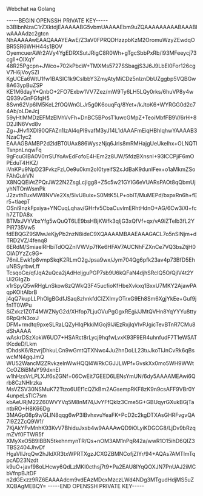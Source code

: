 Webchat на Golang

-----BEGIN OPENSSH PRIVATE KEY-----
b3BlbnNzaC1rZXktdjEAAAAABG5vbmUAAAAEbm9uZQAAAAAAAAABAAABlwAAAAdzc2gtcn
NhAAAAAwEAAQAAAYEAwE/Z3aV0FPRQDHzzpbKzM2OromuWzyZEwdqOBR5SR6WHH44s1BOV
OyemcuerAWr2AVy4YgEDRXSutJRigC8R0Wh+gTgcSbbPxRb/l93MFeeycj73cgII+OIXqY
48R25Pgcpn+JWco+702kPbcW+TMXMs5727SSbagjS3J6J9LbEl0For126cgV7H6jVoySZl
KgUCEa6WtU1fw1BASIC1k9CslbbY3ZmyAtyMiCDz5nlznDbUZggbp5VQBGw8A63ypBuZSP
KE1M6dayY+QnbO+2FO7Exbw1VV7Zez/mW9Ty6LH5LQy0rks/6huVP8y4wQ939vGnFGfqH5
8Svn62Vp6lM5KeL2fOQWnGLJr5g0K6ouqFq/8Yet+/kJtoK6+WYRGG0d2c74Ab/oLDeJcj
59yHtlMMDzEFMzElVhVvFh+DnBC5BPosT1uwcGMpZ+TeoiMbfFB9V/6rH+8D2JlN6Vvd8v
Zg+JHvflXDl90QFAZn1IzAl4qPI9vafM3yJ14L1dAAAFmEiqHBhIqhwYAAAAB3NzaC1yc2
EAAAGBAMBP2d2ldBT0UAx886WyszNjq6Jrls8mRMHajgUeUkelhx+OLNQTlTsnpnLnqwFq
9gFcuGIBA0V0rrSUYoAvEdFofoE4HEm2z8UW/5fdzBXnsnI+93ICCPjiF6mOPEduT4HKZ/
iVnKPu9NpD23FvkzFzLOe9u0km2oI0tyeifS2xJdBaK9dunIFex+o1aMkmZSoFAhGulrVN
X8NQQEiAtZPQrJW22N2ZsgLcjIgg8+Z5c5w21GYIG6eVUARsPAOt8qQbmUjyhNTOnWsmPk
J2zvthTuxMW8NVVe2Xs/5lvU8uix+S0MtK5LP+oblT/MuMEPd/bxpxRn6h+fEr5+tlaepT
OSni9nzkFpxiya+YNCuqLqhav/GHrfv5CbaCuvlmERhtHdnO+AG/6Cw3iXI+fch7ZTDA8x
BTMxJVYVbxYfg5wQuQT6LE9bsHBjKWfk3qIjG3xQfVf+qx/vA9iZTelb3fL2YPiR735Vw5
fdEBQGZ9SMwJeKjyPb2nzN8ideC9XQAAAAMBAAEAAAGACL7o5nSlNjm+dTRD2VZ/4fenq8
6ERdM/SmiaelRHbiTdOQZnIVWVp7fKe6HFAV7AUCNhFZXnCe7VQ3bsZtjH0OlADYzZc9G+
76niLEwk1p8vmpSkqK2RLmO2gJpsa9wx/Jym704Qg6pfk23av4p73BfD5EhuNBSyrbwLff
TcsqoCe/qfJqA2uQca2jAdHeljguPGP7sb9U6kQFaN4djhSRcIQ5O/QjlV4t2YUi2GIgZb
x1rSpyQ5wRHgLnSkow8zQWkQ3F45ucfioKfHbeXvkxq1BxxU7MKY2AjawPAqpKOltAlbrB
j4qQ7kupLLPhOlgBGdfJSaq8zhnkfdCIZXImyOTrxG9Eh8Sm6XgjYkEe+Guf9jfn1T0WPu
SiZxkz1Z0T4MWZNyG2d/XHfop7LjuOVuPgGgxREgiJJMtQVHn8YqYYYu8tty6RpQrN3oxJ
DFM+rmdtq9pxeSLRaLQZyHIqPkkiMGoj9lJiEzRxjlqVIvPJgicTevBTnR7CMu8dShAAAA
wAskrDSzXokW6UD7+HSARct8rLycj9hqfwLvxK93F9ER4uhnfudF7T1eW5ATtKcdeD/Lkm
tDhdsK6/8zvrjDhkuLCn9wGmtQTXNwc4Ju2hnDoLL23tuJkoTIJnCvRk6qBswcMN4gqJmQ
WU52WancM2ZRvkzeInWwHQQl4WRkCGJJLWPf+GvskXx0mo5WH9WWtCcOZ8iBMaY99dxnEI
w1hHzsVrLPLXJf6sZGNf+06CwEit7GEED6LENsYmUN/6dy5AAAAMEAwi6Qrb8CzNHIrzka
MsVZSV30NSMuK72Ttzo6UEf1cQZkBm2AGsempRKF8zK9n9csAFF9VBr0Y4unpeLsTlC7sm
kbAeURjM22Z60WVYVq5M8nM74/JvYFfQkIz3Cme5G+GBUqyrGXukBGjTantbRO+H8K66Dg
3MAGp08p9v/GLIN8qqg6wP3lBvhxvuYeaFK+PcD2c2kgDTXAsGHRFvgvQA7l9Z2ZcQ9W1/
7KjAkYFvMnhK93KvV7BhiduJxsb4w9AAAAwQD9iOLyiKDGCG8/LjDv9bRzqmZVf0FTWR5f
XMyXxO5B9IBBN5tkehnmynTR/Qs+nOM3AM1nPqR42a/wwR1O15ihD6QIZ3TBS2404JhvDf
HgaVlIJrqQw2hJIdXR3txWPRTXgzJCXGZBMNCofjZIYr/94+AQAs7AMTlmTqpcAD23Nzdt
k9uO+javf98oLHcwy6QdLzMKI0cthsj7t9+Pa2EAU8IYqQOXJN7PnUAJ2iMCbVfnpBJtDF
n2dGExzz9RZ6EAAAAdcm9vdEAzMDcxMzczLWd4NDg3MTgudHdjMS5uZXQBAgMEBQY=
-----END OPENSSH PRIVATE KEY-----